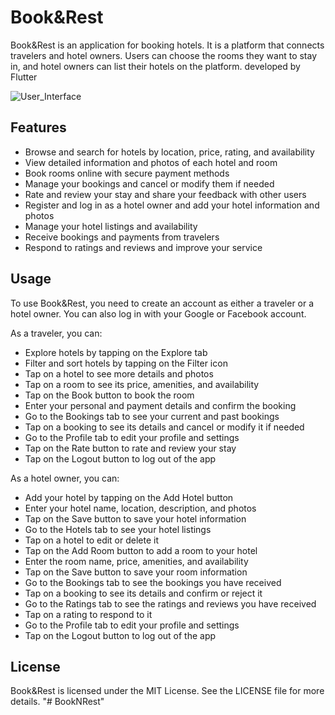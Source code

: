 # Book&Rest

Book&Rest is an application for booking hotels. It is a platform that connects travelers and hotel owners. Users can choose the rooms they want to stay in, and hotel owners can list their hotels on the platform. developed by Flutter

![User_Interface](https://imgur.com/zhsAP4x.png)

## Features

- Browse and search for hotels by location, price, rating, and availability
- View detailed information and photos of each hotel and room
- Book rooms online with secure payment methods
- Manage your bookings and cancel or modify them if needed
- Rate and review your stay and share your feedback with other users
- Register and log in as a hotel owner and add your hotel information and photos
- Manage your hotel listings and availability
- Receive bookings and payments from travelers
- Respond to ratings and reviews and improve your service

## Usage

To use Book&Rest, you need to create an account as either a traveler or a hotel owner. You can also log in with your Google or Facebook account.

As a traveler, you can:

- Explore hotels by tapping on the Explore tab
- Filter and sort hotels by tapping on the Filter icon
- Tap on a hotel to see more details and photos
- Tap on a room to see its price, amenities, and availability
- Tap on the Book button to book the room
- Enter your personal and payment details and confirm the booking
- Go to the Bookings tab to see your current and past bookings
- Tap on a booking to see its details and cancel or modify it if needed
- Go to the Profile tab to edit your profile and settings
- Tap on the Rate button to rate and review your stay
- Tap on the Logout button to log out of the app

As a hotel owner, you can:

- Add your hotel by tapping on the Add Hotel button
- Enter your hotel name, location, description, and photos
- Tap on the Save button to save your hotel information
- Go to the Hotels tab to see your hotel listings
- Tap on a hotel to edit or delete it
- Tap on the Add Room button to add a room to your hotel
- Enter the room name, price, amenities, and availability
- Tap on the Save button to save your room information
- Go to the Bookings tab to see the bookings you have received
- Tap on a booking to see its details and confirm or reject it
- Go to the Ratings tab to see the ratings and reviews you have received
- Tap on a rating to respond to it
- Go to the Profile tab to edit your profile and settings
- Tap on the Logout button to log out of the app

## License

Book&Rest is licensed under the MIT License. See the LICENSE file for more details.
"# BookNRest"
